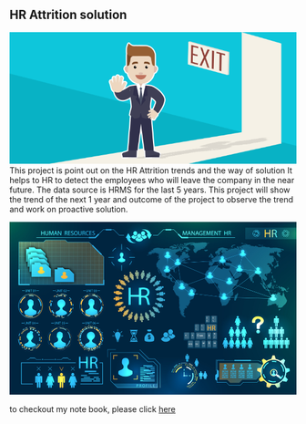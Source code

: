 ## HR Attrition solution 

![HR Solution](https://github.com/kameswarasarma007/HREmployeeAttrition/blob/main/Attrtion.png?raw=true)
This project is point out on the HR Attrition trends and the way of solution 
It helps to HR to detect the employees who will leave the company in the near future. The data source is HRMS for the last 5 years. 
This project will show the trend of the next 1 year and outcome of the project to observe the trend and work on proactive solution.

![enter image description here](https://github.com/kameswarasarma007/HREmployeeAttrition/blob/main/hr-analytics-10.jpg?raw=true)

to checkout my note book, please click [here](https://github.com/kameswarasarma007/HREmployeeAttrition/blob/main/HR_Analytics.ipynb)
